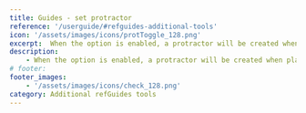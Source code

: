 ```yaml
---
title: Guides - set protractor
reference: '/userguide/#refguides-additional-tools'
icon: '/assets/images/icons/protToggle_128.png'
excerpt:  When the option is enabled, a protractor will be created when placing reference guides.
description:
    - When the option is enabled, a protractor will be created when placing reference guides.
# footer:
footer_images:
    - '/assets/images/icons/check_128.png'
category: Additional refGuides tools
---
```

